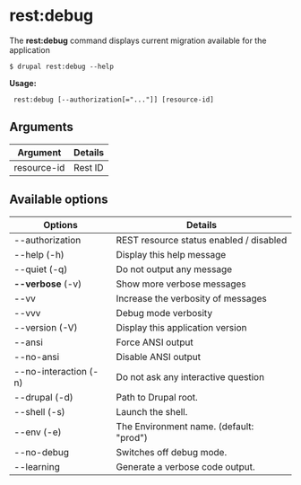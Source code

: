 # rest:debug
The **rest:debug** command displays current migration available for the application

```
$ drupal rest:debug --help
```
**Usage:**
```
 rest:debug [--authorization[="..."]] [resource-id]
```
## Arguments
Argument | Details
------------ |-------------
 resource-id  |         Rest ID

## Available options
Options | Details
------------ |-------------
 --authorization |      REST resource status enabled / disabled
--help (-h)     |       Display this help message
--quiet (-q)    |      Do not output any message
**--verbose** (-v) | Show more verbose messages
--vv | Increase the verbosity of messages
--vvv | Debug mode verbosity
--version (-V)    |     Display this application version
--ansi             |    Force ANSI output
--no-ansi          |    Disable ANSI output
--no-interaction (-n)  | Do not ask any interactive question
--drupal (-d)      |    Path to Drupal root.
--shell (-s)       |    Launch the shell.
--env (-e)         |    The Environment name. (default: "prod")
--no-debug         |    Switches off debug mode.
--learning         |    Generate a verbose code output.
